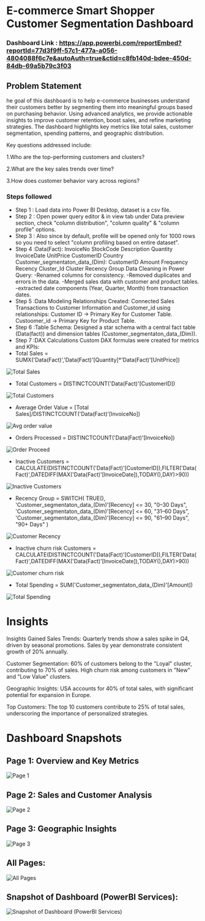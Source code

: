 
# E-commerce Smart Shopper Customer Segmentation Dashboard

### Dashboard Link : https://app.powerbi.com/reportEmbed?reportId=77d3f9ff-57c1-477a-a056-4804088f6c7e&autoAuth=true&ctid=c8fb140d-bdee-450d-84db-69a5b79c3f03

## Problem Statement

he goal of this dashboard is to help e-commerce businesses understand their customers better by segmenting them into meaningful groups based on purchasing behavior. Using advanced analytics, we provide actionable insights to improve customer retention, boost sales, and refine marketing strategies. The dashboard highlights key metrics like total sales, customer segmentation, spending patterns, and geographic distribution.

Key questions addressed include:

1.Who are the top-performing customers and clusters?

2.What are the key sales trends over time?

3.How does customer behavior vary across regions?


### Steps followed 

- Step 1 : Load data into Power BI Desktop, dataset is a csv file.
- Step 2 : Open power query editor & in view tab under Data preview section, check "column distribution", "column quality" & "column profile" options.
- Step 3 : Also since by default, profile will be opened only for 1000 rows so you need to select "column profiling based on entire dataset".
- Step 4 :Data(Fact): InvoiceNo	StockCode	Description	Quantity	 InvoiceDate	UnitPrice	CustomerID	Country
  Customer_segmentaton_data_(Dim): CustomerID	Amount	Frequency	Recency	Cluster_Id	Cluster Recency Group
  Data Cleaning in Power Query:
 -Renamed columns for consistency.
 -Removed duplicates and errors in the data.
 -Merged sales data with customer and product tables.
 -extracted date components (Year, Quarter, Month) from transaction dates.
- Step 5 :Data Modeling
Relationships Created:
Connected Sales Transactions to Customer Information and Customer_id using relationships:
Customer ID → Primary Key for Customer Table.
Custoomer_id → Primary Key for Product Table.
- Step 6 :Table Schema:
Designed a star schema with a central fact table (Data(fact)) and dimension tables (Customer_segmentaton_data_(Dim)).
- Step 7 :DAX Calculations
Custom DAX formulas were created for metrics and KPIs:
- Total Sales = SUMX('Data(Fact)','Data(Fact)'[Quantity]*'Data(Fact)'[UnitPrice])

![Total Sales](https://github.com/user-attachments/assets/b9437950-c201-46e1-acda-149196dd57e2)

- Total Customers = DISTINCTCOUNT('Data(Fact)'[CustomerID])

![Total Customers](https://github.com/user-attachments/assets/64b31625-cfd7-4588-9b25-8ea28cf685b5)

- Average Order Value = [Total Sales]/DISTINCTCOUNT('Data(Fact)'[InvoiceNo])

![Avg order value](https://github.com/user-attachments/assets/c40824e6-e961-414f-8cb1-90c227bce218)

- Orders Processed = DISTINCTCOUNT('Data(Fact)'[InvoiceNo])

![Order Proceed](https://github.com/user-attachments/assets/bc26bffa-6109-4b23-8205-3dad98d0a535)

- Inactive Customers = 
CALCULATE(DISTINCTCOUNT('Data(Fact)'[CustomerID]),FILTER('Data(Fact)',DATEDIFF(MAX('Data(Fact)'[InvoiceDate]),TODAY(),DAY)>90))

![Inactive Customers](https://github.com/user-attachments/assets/e745bc05-07d2-4cd9-9e06-e186ae04a3da)


- Recency Group = 
SWITCH(
    TRUE(),
    'Customer_segmentaton_data_(Dim)'[Recency] <= 30, "0–30 Days",
    'Customer_segmentaton_data_(Dim)'[Recency] <= 60, "31–60 Days",
    'Customer_segmentaton_data_(Dim)'[Recency] <= 90, "61–90 Days",
    "90+ Days"
)

![Customer Recency](https://github.com/user-attachments/assets/912ac539-85aa-4252-8eef-673fae2dae69)


- Inactive churn risk Customers = 
CALCULATE(DISTINCTCOUNT('Data(Fact)'[CustomerID]),FILTER('Data(Fact)',DATEDIFF(MAX('Data(Fact)'[InvoiceDate]),TODAY(),DAY)>90))

![Customer churn risk](https://github.com/user-attachments/assets/a1e741f9-36e8-4a8e-9456-348fc9ccef02)

- Total Spending = SUM('Customer_segmentaton_data_(Dim)'[Amount])

![Total Spending](https://github.com/user-attachments/assets/e0bf3df8-0155-4d1e-9937-42285f5ea23a)


# Insights

Insights Gained
Sales Trends:
Quarterly trends show a sales spike in Q4, driven by seasonal promotions.
Sales by year demonstrate consistent growth of 20% annually.

Customer Segmentation:
60% of customers belong to the "Loyal" cluster, contributing to 70% of sales.
High churn risk among customers in "New" and "Low Value" clusters.

Geographic Insights:
USA accounts for 40% of total sales, with significant potential for expansion in Europe.

Top Customers:
The top 10 customers contribute to 25% of total sales, underscoring the importance of personalized strategies.


# Dashboard Snapshots
## Page 1: Overview and Key Metrics

![Page 1](https://github.com/user-attachments/assets/6fd2c842-11bf-42a9-9a53-99b8a27fd3c0)

## Page 2: Sales and Customer Analysis

![Page 2](https://github.com/user-attachments/assets/54e45171-25b4-4ef1-8d76-9ff2f385ea2c)

## Page 3: Geographic Insights

![Page 3](https://github.com/user-attachments/assets/13ce7f78-01ca-4682-8ef1-152032d7465d)

## All Pages:

![All Pages](https://github.com/user-attachments/assets/c68a0c95-de81-4470-af9c-fad3af90db10)


## Snapshot of Dashboard (PowerBI Services):

![Snapshot of Dashboard (PowerBI Services)](https://github.com/user-attachments/assets/95fd3161-c9a3-4dc1-81ea-2e328ca5b5ca)

